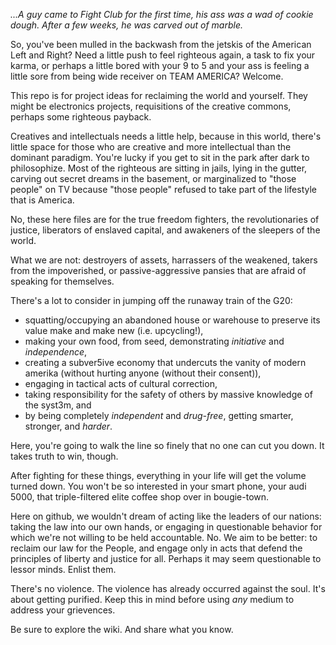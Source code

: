 *...A guy came to Fight Club for the first time, his ass was a wad of cookie dough. After a few weeks, he was carved out of marble.*

So, you've been mulled in the backwash from the jetskis of the American Left and Right?  Need a little push to feel righteous again, a task to fix your karma, or perhaps a little bored with your 9 to 5 and your ass is feeling a little sore from being wide receiver on TEAM AMERICA?  Welcome.

This repo is for project ideas for reclaiming the world and yourself.  They might be electronics projects, requisitions of the creative commons, perhaps some righteous payback.

Creatives and intellectuals needs a little help, because in this world, there's little space for those who are creative and more intellectual than the dominant paradigm.  You're lucky if you get to sit in the park after dark to philosophize.  Most of the righteous are sitting in jails, lying in the gutter, carving out secret dreams in the basement, or marginalized to "those people" on TV because "those people" refused to take part of the lifestyle that is America.

No, these here files are for the true freedom fighters, the revolutionaries of justice, liberators of enslaved capital, and awakeners of the sleepers of the world.  

What we are not:  destroyers of assets, harrassers of the weakened, takers from the impoverished, or passive-aggressive pansies that are afraid of speaking for themselves.

There's a lot to consider in jumping off the runaway train of the G20:

* squatting/occupying an abandoned house or warehouse to preserve its value make and make new (i.e. upcycling!),
* making your own food, from seed, demonstrating *initiative* and *independence*,
* creating a subver5ive economy that undercuts the vanity of modern amerika (without hurting anyone (without their consent)),
* engaging in tactical acts of cultural correction,
* taking responsibility for the safety of others by massive knowledge of the syst3m, and
* by being completely *independent* and *drug-free*, getting smarter, stronger, and *harder*.

Here, you're going to walk the line so finely that no one can cut you down. It takes truth to win, though.

After fighting for these things, everything in your life will get the volume turned down.  You won't be so interested in your smart phone, your audi 5000, that triple-filtered elite coffee shop over in bougie-town.

Here on github, we wouldn't dream of acting like the leaders of our nations:  taking the law into our own hands, or engaging in questionable behavior for which we're not willing to be held accountable. No.  We aim to be better: to reclaim our law for the People, and engage only in acts that defend the principles of liberty and justice for all.  Perhaps it may seem questionable to lessor minds.  Enlist them.

There's no violence. The violence has already occurred against the soul.  It's about getting purified.  Keep this in mind before using *any* medium to address your grievences.  

Be sure to explore the wiki.  And share what you know.
